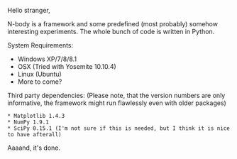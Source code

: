 Hello stranger,

N-body is a framework and some predefined (most probably) somehow interesting experiments. The whole bunch of code is written in Python.

System Requirements:
   * Windows XP/7/8/8.1
   * OSX (Tried with Yosemite 10.10.4)
   * Linux (Ubuntu)
   * More to come?

Third party dependencies:
(Please note, that the version numbers are only informative, the framework might run flawlessly even with older packages)

    * Matplotlib 1.4.3
    * NumPy 1.9.1
    * SciPy 0.15.1 (I'm not sure if this is needed, but I think it is nice to have afterall)

Aaaand, it's done.

